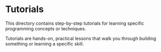 # Tutorials

This directory contains step-by-step tutorials for learning specific programming concepts or techniques.

Tutorials are hands-on, practical lessons that walk you through building something or learning a specific skill.
